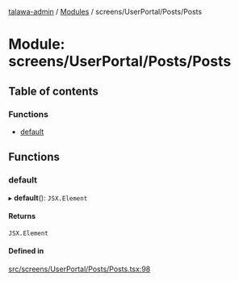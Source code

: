 [talawa-admin](../README.md) / [Modules](../modules.md) / screens/UserPortal/Posts/Posts

# Module: screens/UserPortal/Posts/Posts

## Table of contents

### Functions

- [default](screens_UserPortal_Posts_Posts.md#default)

## Functions

### default

▸ **default**(): `JSX.Element`

#### Returns

`JSX.Element`

#### Defined in

[src/screens/UserPortal/Posts/Posts.tsx:98](https://github.com/GlenDsza/talawa-admin/blob/d3cbd1e/src/screens/UserPortal/Posts/Posts.tsx#L98)

